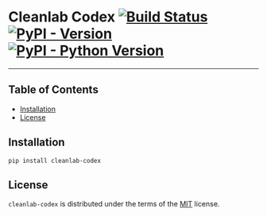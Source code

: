 # Cleanlab Codex [![Build Status](https://github.com/cleanlab/cleanlab-codex/workflows/CI/badge.svg)](https://github.com/cleanlab/cleanlab-codex/actions?query=workflow%3ACI) [![PyPI - Version](https://img.shields.io/pypi/v/cleanlab-codex.svg)](https://pypi.org/project/cleanlab-codex) [![PyPI - Python Version](https://img.shields.io/pypi/pyversions/cleanlab-codex.svg)](https://pypi.org/project/cleanlab-codex)

-----

## Table of Contents

- [Installation](#installation)
- [License](#license)

## Installation

```console
pip install cleanlab-codex
```

## License

`cleanlab-codex` is distributed under the terms of the [MIT](https://spdx.org/licenses/MIT.html) license.
